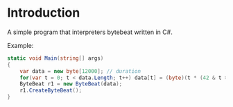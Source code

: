 # Introduction
A simple program that interpreters bytebeat written in C#.

Example:
```csharp
static void Main(string[] args)
{
    var data = new byte[12000]; // duration
    for(var t = 0; t < data.Length; t++) data[t] = (byte)(t * (42 & t >> 10)); // our sequence, t current character
    ByteBeat r1 = new ByteBeat(data);
    r1.CreateByteBeat();
}
```
